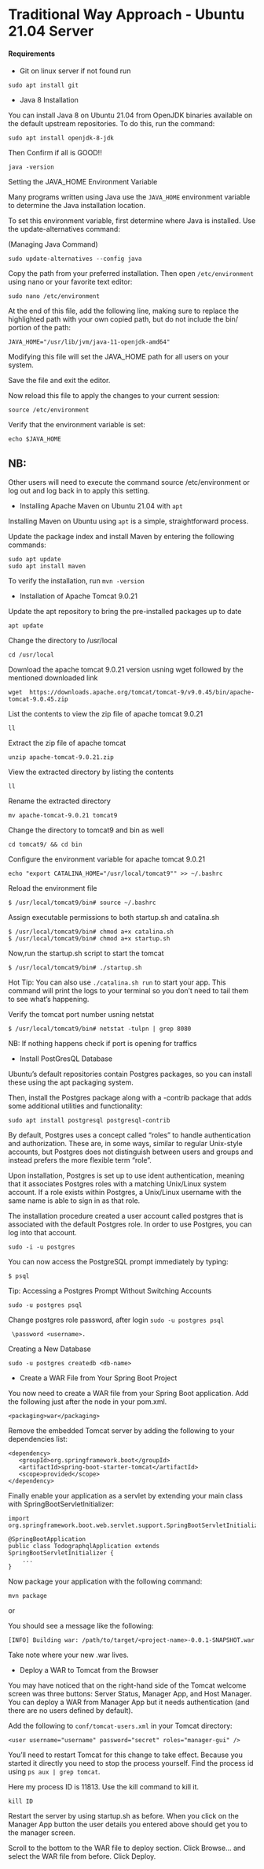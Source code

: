 
# Traditional Way Approach -  Ubuntu 21.04 Server

#### Requirements

- Git on linux server if not found run

```
sudo apt install git
```

- Java 8 Installation

You can install Java 8 on Ubuntu 21.04 from OpenJDK binaries available on the default upstream repositories. To do this, run the command:

```
sudo apt install openjdk-8-jdk
```
Then Confirm if all is GOOD!!
```
java -version
```

Setting the JAVA_HOME Environment Variable

Many programs written using Java use the `JAVA_HOME` environment variable to determine the Java installation location.

To set this environment variable, first determine where Java is installed. Use the update-alternatives command:

(Managing Java Command)
  
  ```
  sudo update-alternatives --config java

  ```
Copy the path from your preferred installation. Then open ``/etc/environment`` using nano or your favorite text editor:

```
sudo nano /etc/environment
```

At the end of this file, add the following line, making sure to replace the highlighted path with your own copied path, but do not include the bin/ portion of the path:

```
JAVA_HOME="/usr/lib/jvm/java-11-openjdk-amd64"
```

Modifying this file will set the JAVA_HOME path for all users on your system.

Save the file and exit the editor.

Now reload this file to apply the changes to your current session:

```
source /etc/environment
```

Verify that the environment variable is set:

```
echo $JAVA_HOME
```

## NB: 
Other users will need to execute the command source /etc/environment or log out and log back in to apply this setting.

- Installing Apache Maven on Ubuntu 21.04 with `apt`

Installing Maven on Ubuntu using `apt` is a simple, straightforward process.

Update the package index and install Maven by entering the following commands:

```
sudo apt update
sudo apt install maven
```

To verify the installation, run `mvn -version`

- Installation of Apache Tomcat 9.0.21

Update the apt repository to bring the pre-installed packages up to date

```
apt update
```

Change the directory to /usr/local

```
cd /usr/local
```

Download the apache tomcat 9.0.21 version usning wget followed by the mentioned downloaded link

```
wget  https://downloads.apache.org/tomcat/tomcat-9/v9.0.45/bin/apache-tomcat-9.0.45.zip
```

List the contents to view the zip file of apache tomcat 9.0.21

```
ll
```

Extract the zip file of apache tomcat

```
unzip apache-tomcat-9.0.21.zip
```

View the extracted directory by listing the contents

```
ll
```
Rename the extracted directory

```
mv apache-tomcat-9.0.21 tomcat9
```

Change the directory to tomcat9 and bin as well

```
cd tomcat9/ && cd bin
```

Configure the environment variable for apache tomcat 9.0.21

```
echo "export CATALINA_HOME="/usr/local/tomcat9"" >> ~/.bashrc
```

Reload the environment file

```
$ /usr/local/tomcat9/bin# source ~/.bashrc
```

Assign executable permissions to both startup.sh and catalina.sh

```
$ /usr/local/tomcat9/bin# chmod a+x catalina.sh
$ /usr/local/tomcat9/bin# chmod a+x startup.sh
```

Now,run the startup.sh script to start the tomcat

```
$ /usr/local/tomcat9/bin# ./startup.sh
```

Hot Tip: You can also use `./catalina.sh run` to start your app. This command will print the logs to your terminal so you don’t need to tail them to see what’s happening.

Verify the tomcat port number usning netstat

```
$ /usr/local/tomcat9/bin# netstat -tulpn | grep 8080
```


NB: If nothing happens check if port is opening for traffics

- Install PostGresQL Database

Ubuntu’s default repositories contain Postgres packages, so you can install these using the apt packaging system.

Then, install the Postgres package along with a -contrib package that adds some additional utilities and functionality:

```
sudo apt install postgresql postgresql-contrib
```

By default, Postgres uses a concept called “roles” to handle authentication and authorization. These are, in some ways, similar to regular Unix-style accounts, but Postgres does not distinguish between users and groups and instead prefers the more flexible term “role”.

Upon installation, Postgres is set up to use ident authentication, meaning that it associates Postgres roles with a matching Unix/Linux system account. If a role exists within Postgres, a Unix/Linux username with the same name is able to sign in as that role.

The installation procedure created a user account called postgres that is associated with the default Postgres role. In order to use Postgres, you can log into that account.

```
sudo -i -u postgres
```

You can now access the PostgreSQL prompt immediately by typing:

```
$ psql
```

Tip: Accessing a Postgres Prompt Without Switching Accounts

```
sudo -u postgres psql
```

Change postgres role password, after login `sudo -u postgres psql`
```
 \password <username>.
```

Creating a New Database

```
sudo -u postgres createdb <db-name>
```

- Create a WAR File from Your Spring Boot Project

You now need to create a WAR file from your Spring Boot application. Add the following just after the <description> node in your pom.xml.

```
<packaging>war</packaging>
```

Remove the embedded Tomcat server by adding the following to your dependencies list:

```
<dependency>
   <groupId>org.springframework.boot</groupId>
   <artifactId>spring-boot-starter-tomcat</artifactId>
   <scope>provided</scope>
</dependency>
```

Finally enable your application as a servlet by extending your main class with SpringBootServletInitializer:

```
import org.springframework.boot.web.servlet.support.SpringBootServletInitializer;

@SpringBootApplication
public class TodographqlApplication extends SpringBootServletInitializer {
    ...
}
```

Now package your application with the following command:

```
mvn package
```

or 

You should see a message like the following:

```
[INFO] Building war: /path/to/target/<project-name>-0.0.1-SNAPSHOT.war
```

Take note where your new .war lives.

- Deploy a WAR to Tomcat from the Browser

You may have noticed that on the right-hand side of the Tomcat welcome screen was three buttons: Server Status, Manager App, and Host Manager. You can deploy a WAR from Manager App but it needs authentication (and there are no users defined by default).
 
Add the following to `conf/tomcat-users.xml` in your Tomcat directory:

```
<user username="username" password="secret" roles="manager-gui" />
```

You’ll need to restart Tomcat for this change to take effect. Because you started it directly you need to stop the process yourself. Find the process id using `ps aux | grep tomcat`.

Here my process ID is 11813. Use the kill command to kill it.

```
kill ID
```

Restart the server by using startup.sh as before. When you click on the Manager App button the user details you entered above should get you to the manager screen.

Scroll to the bottom to the WAR file to deploy section. Click Browse… and select the WAR file from before. Click Deploy.










